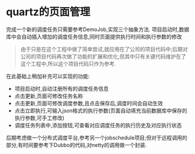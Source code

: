 # quartz的页面管理
完成一个新的调度任务只需要参考DemoJob,实现三个抽象方法.
项目启动时,数据库中会自动插入增加的调度任务信息,同时页面提供执行时间和执行参数的修改

>由于只是在这个工程中做了简单尝试,就应用在了公司的项目代码中;后期对公司的项目代码再次做了功能的扩展和优化,但其中只有关键代码维护在了这个工程中,所以这个项目代码只作为参考.

在此基础上稍加补充可以实现的功能:
* 项目启动时,自动注册所有的调度任务信息
* 点击更新,页面可修改任务名称
* 点击更新,页面可修改调度参数,且点击保存后,调度时间会自动生效
* 点击立即执行,可输入json格式的执行参数(页面自动填充当前数据库中保存的执行参数,可手工修改)
* 调度任务列表中,添加按钮,可查看对应调度任务的执行历史及对应执行状态

后期考虑做一个分布式调度平台,参考另一个jobschedule项目;但对于远程调用的部分,有时间要参考下Dubbo的代码,对netty的调用做一个封装.